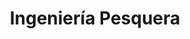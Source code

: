 ---
title: 'Ingeniería Pesquera'
description: 'Formación de ingenieros pesqueros especializados en la gestión y explotación sostenible de recursos acuáticos.'
nivel: 'Licenciatura'
curso: 'pregrado'
icon: 'FishSymbol'
color: '#ff9800'
area: 'tecnología'
ubicacion: 'Complejo Académico El Sabino'
---